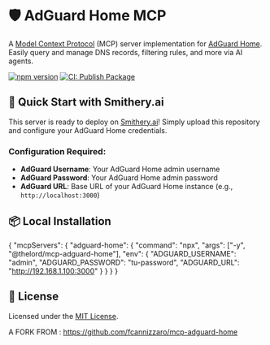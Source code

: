 # 🛡️ AdGuard Home MCP

A [Model Context Protocol](https://modelcontextprotocol.io/introduction) (MCP) server implementation for [AdGuard Home](https://adguard.com/en/adguard-home/overview.html). Easily query and manage DNS records, filtering rules, and more via AI agents.

[![npm version](https://badge.fury.io/js/@fcannizzaro%2Fmcp-adguard-home.svg)](https://www.npmjs.com/package/@fcannizzaro/mcp-adguard-home)
[![CI: Publish Package](https://github.com/fcannizzaro/mcp-adguard-home/actions/workflows/publish-package.yaml/badge.svg)](https://github.com/fcannizzaro/mcp-adguard-home/actions/workflows/publish-package.yaml)

## 🚀 Quick Start with Smithery.ai

This server is ready to deploy on [Smithery.ai](https://smithery.ai)! Simply upload this repository and configure your AdGuard Home credentials.

### Configuration Required:

- **AdGuard Username**: Your AdGuard Home admin username
- **AdGuard Password**: Your AdGuard Home admin password
- **AdGuard URL**: Base URL of your AdGuard Home instance (e.g., `http://localhost:3000`)

## 📦 Local Installation

  {
    "mcpServers": {
      "adguard-home": {
        "command": "npx",
        "args": ["-y", "@thelord/mcp-adguard-home"],
        "env": {
          "ADGUARD_USERNAME": "admin",
          "ADGUARD_PASSWORD": "tu-password",
          "ADGUARD_URL": "http://192.168.1.100:3000"
        }
      }
    }
  }


## 📄 License

Licensed under the [MIT License](LICENSE).

A FORK FROM : https://github.com/fcannizzaro/mcp-adguard-home 
